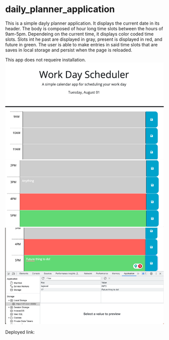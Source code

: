 # daily_planner_application
This is a simple dayly planner application. It displays the current date in its header.
The body is composed of hour long time slots between the hours of 9am-5pm. Dependeing on the current time, it displays color coded time slots. Slots int he past are displayed in gray, present is displayed in red, and future in green. The user is able to make entries in said time slots that are saves in local storage and persist when the page is reloaded. 

This app does not requeire installation.
![Alt text](<assets/images/Screenshot 2023-08-01 at 4.10.59 PM.png>)
![Alt text](<assets/images/Screenshot 2023-08-01 at 4.11.07 PM.png>)
![Alt text](<assets/images/Screenshot 2023-08-01 at 4.18.32 PM.png>)



Deployed link:



